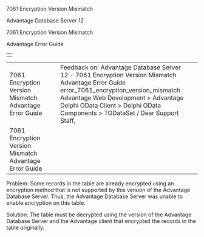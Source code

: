 7061 Encryption Version Mismatch




Advantage Database Server 12  

7061 Encryption Version Mismatch

Advantage Error Guide

|  |
| --- |
|  |

|  |  |  |  |  |
| --- | --- | --- | --- | --- |
| 7061 Encryption Version Mismatch  Advantage Error Guide |  |  | Feedback on: Advantage Database Server 12 - 7061 Encryption Version Mismatch Advantage Error Guide error\_7061\_encryption\_version\_mismatch Advantage Web Development > Advantage Delphi OData Client > Delphi OData Components > TODataSet / Dear Support Staff, |  |
| 7061 Encryption Version Mismatch  Advantage Error Guide |  |  |  |  |

Problem: Some records in the table are already encrypted using an encryption method that is not supported by this version of the Advantage Database Server. Thus, the Advantage Database Server was unable to enable encryption on this table.

Solution: The table must be decrypted using the version of the Advantage Database Server and the Advantage client that encrypted the records in the table originally.